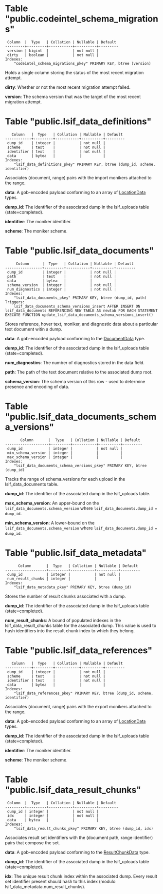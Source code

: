 # Table "public.codeintel_schema_migrations"
```
 Column  |  Type   | Collation | Nullable | Default 
---------+---------+-----------+----------+---------
 version | bigint  |           | not null | 
 dirty   | boolean |           | not null | 
Indexes:
    "codeintel_schema_migrations_pkey" PRIMARY KEY, btree (version)

```

Holds a single column storing the status of the most recent migration attempt.

**dirty**: Whether or not the most recent migration attempt failed.

**version**: The schema version that was the target of the most recent migration attempt.

# Table "public.lsif_data_definitions"
```
   Column   |  Type   | Collation | Nullable | Default 
------------+---------+-----------+----------+---------
 dump_id    | integer |           | not null | 
 scheme     | text    |           | not null | 
 identifier | text    |           | not null | 
 data       | bytea   |           |          | 
Indexes:
    "lsif_data_definitions_pkey" PRIMARY KEY, btree (dump_id, scheme, identifier)

```

Associates (document, range) pairs with the import monikers attached to the range.

**data**: A gob-encoded payload conforming to an array of [LocationData](https://sourcegraph.com/github.com/sourcegraph/sourcegraph@3.23/-/blob/enterprise/internal/codeintel/stores/lsifstore/types.go#L100:6) types.

**dump_id**: The identifier of the associated dump in the lsif_uploads table (state=completed).

**identifier**: The moniker identifier.

**scheme**: The moniker scheme.

# Table "public.lsif_data_documents"
```
     Column      |  Type   | Collation | Nullable | Default 
-----------------+---------+-----------+----------+---------
 dump_id         | integer |           | not null | 
 path            | text    |           | not null | 
 data            | bytea   |           |          | 
 schema_version  | integer |           | not null | 
 num_diagnostics | integer |           | not null | 
Indexes:
    "lsif_data_documents_pkey" PRIMARY KEY, btree (dump_id, path)
Triggers:
    lsif_data_documents_schema_versions_insert AFTER INSERT ON lsif_data_documents REFERENCING NEW TABLE AS newtab FOR EACH STATEMENT EXECUTE FUNCTION update_lsif_data_documents_schema_versions_insert()

```

Stores reference, hover text, moniker, and diagnostic data about a particular text document witin a dump.

**data**: A gob-encoded payload conforming to the [DocumentData](https://sourcegraph.com/github.com/sourcegraph/sourcegraph@3.23/-/blob/enterprise/internal/codeintel/stores/lsifstore/types.go#L13:6) type.

**dump_id**: The identifier of the associated dump in the lsif_uploads table (state=completed).

**num_diagnostics**: The number of diagnostics stored in the data field.

**path**: The path of the text document relative to the associated dump root.

**schema_version**: The schema version of this row - used to determine presence and encoding of data.

# Table "public.lsif_data_documents_schema_versions"
```
       Column       |  Type   | Collation | Nullable | Default 
--------------------+---------+-----------+----------+---------
 dump_id            | integer |           | not null | 
 min_schema_version | integer |           |          | 
 max_schema_version | integer |           |          | 
Indexes:
    "lsif_data_documents_schema_versions_pkey" PRIMARY KEY, btree (dump_id)

```

Tracks the range of schema_versions for each upload in the lsif_data_documents table.

**dump_id**: The identifier of the associated dump in the lsif_uploads table.

**max_schema_version**: An upper-bound on the `lsif_data_documents.schema_version` where `lsif_data_documents.dump_id = dump_id`.

**min_schema_version**: A lower-bound on the `lsif_data_documents.schema_version` where `lsif_data_documents.dump_id = dump_id`.

# Table "public.lsif_data_metadata"
```
      Column       |  Type   | Collation | Nullable | Default 
-------------------+---------+-----------+----------+---------
 dump_id           | integer |           | not null | 
 num_result_chunks | integer |           |          | 
Indexes:
    "lsif_data_metadata_pkey" PRIMARY KEY, btree (dump_id)

```

Stores the number of result chunks associated with a dump.

**dump_id**: The identifier of the associated dump in the lsif_uploads table (state=completed).

**num_result_chunks**: A bound of populated indexes in the lsif_data_result_chunks table for the associated dump. This value is used to hash identifiers into the result chunk index to which they belong.

# Table "public.lsif_data_references"
```
   Column   |  Type   | Collation | Nullable | Default 
------------+---------+-----------+----------+---------
 dump_id    | integer |           | not null | 
 scheme     | text    |           | not null | 
 identifier | text    |           | not null | 
 data       | bytea   |           |          | 
Indexes:
    "lsif_data_references_pkey" PRIMARY KEY, btree (dump_id, scheme, identifier)

```

Associates (document, range) pairs with the export monikers attached to the range.

**data**: A gob-encoded payload conforming to an array of [LocationData](https://sourcegraph.com/github.com/sourcegraph/sourcegraph@3.23/-/blob/enterprise/internal/codeintel/stores/lsifstore/types.go#L100:6) types.

**dump_id**: The identifier of the associated dump in the lsif_uploads table (state=completed).

**identifier**: The moniker identifier.

**scheme**: The moniker scheme.

# Table "public.lsif_data_result_chunks"
```
 Column  |  Type   | Collation | Nullable | Default 
---------+---------+-----------+----------+---------
 dump_id | integer |           | not null | 
 idx     | integer |           | not null | 
 data    | bytea   |           |          | 
Indexes:
    "lsif_data_result_chunks_pkey" PRIMARY KEY, btree (dump_id, idx)

```

Associates result set identifiers with the (document path, range identifier) pairs that compose the set.

**data**: A gob-encoded payload conforming to the [ResultChunkData](https://sourcegraph.com/github.com/sourcegraph/sourcegraph@3.23/-/blob/enterprise/internal/codeintel/stores/lsifstore/types.go#L70:6) type.

**dump_id**: The identifier of the associated dump in the lsif_uploads table (state=completed).

**idx**: The unique result chunk index within the associated dump. Every result set identifier present should hash to this index (modulo lsif_data_metadata.num_result_chunks).
